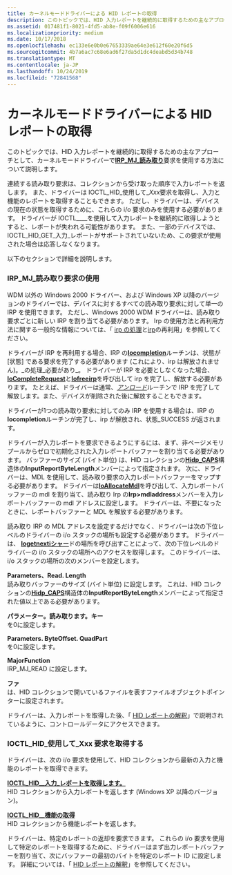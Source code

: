 ```yaml
---
title: カーネルモードドライバーによる HID レポートの取得
description: このトピックでは、HID 入力レポートを継続的に取得するための主なアプローチとして、カーネルモードドライバーで IRP_MJ_READ 要求を使用する方法について説明します。
ms.assetid: 017481f1-8021-4fd5-ab8e-f09f6006e616
ms.localizationpriority: medium
ms.date: 10/17/2018
ms.openlocfilehash: ec133e6e0b0e67653339ae64e3e612f60e20f6d5
ms.sourcegitcommit: 4b7a6ac7c68e6ad6f27da5d1dc4deabd5d34b748
ms.translationtype: MT
ms.contentlocale: ja-JP
ms.lasthandoff: 10/24/2019
ms.locfileid: "72841568"
---
```

# <a name="obtaining-hid-reports-by-kernel-mode-drivers"></a>カーネルモードドライバーによる HID レポートの取得


このトピックでは、HID 入力レポートを継続的に取得するための主なアプローチとして、カーネルモードドライバーで[**IRP\_MJ\_読み取り**](https://docs.microsoft.com/windows-hardware/drivers/kernel/irp-mj-read)要求を使用する方法について説明します。

連続する読み取り要求は、コレクションから受け取った順序で入力レポートを返します。 また、ドライバーは IOCTL\_HID\_使用して\_*Xxx*要求を取得し、入力と機能のレポートを取得することもできます。 ただし、ドライバーは、デバイスの現在の状態を取得するために、これらの i/o 要求のみを使用する必要があります。 ドライバーが IOCTL\_\_\_\_を使用して入力レポートを継続的に取得しようとすると、レポートが失われる可能性があります。 また、一部のデバイスでは、IOCTL\_HID\_GET\_入力\_レポートがサポートされていないため、この要求が使用された場合は応答しなくなります。

以下のセクションで詳細を説明します。

### <a href="" id="using-irp-ml-read-requests"></a>IRP\_MJ\_読み取り要求の使用

WDM 以外の Windows 2000 ドライバー、および Windows XP 以降のバージョンのドライバーでは、デバイスに対するすべての読み取り要求に対して単一の IRP を使用できます。 ただし、Windows 2000 WDM ドライバーは、読み取り要求ごとに新しい IRP を割り当てる必要があります。 Irp の使用方法と再利用方法に関する一般的な情報については、「 [irp の処理](https://docs.microsoft.com/windows-hardware/drivers/kernel/handling-irps)と[irp](https://docs.microsoft.com/windows-hardware/drivers/kernel/reusing-irps)の再利用」を参照してください。

ドライバーが IRP を再利用する場合、IRP の[**Iocompletion**](https://docs.microsoft.com/windows-hardware/drivers/ddi/wdm/nc-wdm-io_completion_routine)ルーチンは、状態が [状態] である要求を完了する必要があります (これにより、irp は解放されません)。\_の処理\_必要があり\_。 ドライバーが IRP を必要としなくなった場合、 [**IoCompleteRequest**](https://docs.microsoft.com/windows-hardware/drivers/ddi/wdm/nf-wdm-iocompleterequest)と[**Iofreeirp**](https://docs.microsoft.com/windows-hardware/drivers/ddi/wdm/nf-wdm-iofreeirp)を呼び出して irp を完了し、解放する必要があります。 たとえば、ドライバーは通常、[*アンロード*](https://docs.microsoft.com/windows-hardware/drivers/ddi/wdm/nc-wdm-driver_unload)ルーチンで IRP を完了して解放します。また、デバイスが削除された後に解放することもできます。

ドライバーが1つの読み取り要求に対してのみ IRP を使用する場合は、IRP の**Iocompletion**ルーチンが完了し、irp が解放され、状態\_SUCCESS が返されます。

ドライバーが入力レポートを要求できるようにするには、まず、非ページメモリプールからゼロで初期化された入力レポートバッファーを割り当てる必要があります。 バッファーのサイズ (バイト単位) は、HID コレクションの[**Hidp\_CAPS**](https://docs.microsoft.com/windows-hardware/drivers/ddi/hidpi/ns-hidpi-_hidp_caps)構造体の**InputReportByteLength**メンバーによって指定されます。 次に、ドライバーは、MDL を使用して、読み取り要求の入力レポートバッファーをマップする必要があります。 ドライバーは[**IoAllocateMdl**](https://docs.microsoft.com/windows-hardware/drivers/ddi/wdm/nf-wdm-ioallocatemdl)を呼び出して、入力レポートバッファーの mdl を割り当て、読み取り Irp の**Irp&gt;mdladdress**メンバーを入力レポートバッファーの mdl アドレスに設定します。 ドライバーは、不要になったときに、レポートバッファーと MDL を解放する必要があります。

読み取り IRP の MDL アドレスを設定するだけでなく、ドライバーは次の下位レベルのドライバーの i/o スタックの場所も設定する必要があります。 ドライバーは、 [**Iogetnextiシャー**](https://docs.microsoft.com/windows-hardware/drivers/ddi/wdm/nf-wdm-iogetnextirpstacklocation)ドの場所を呼び出すことによって、次の下位レベルのドライバーの i/o スタックの場所へのアクセスを取得します。 このドライバーは、i/o スタックの場所の次のメンバーを設定します。

<a href="" id="parameters-read-length"></a>**Parameters、Read. Length**  
読み取りバッファーのサイズ (バイト単位) に設定します。 これは、HID コレクションの[**Hidp\_CAPS**](https://docs.microsoft.com/windows-hardware/drivers/ddi/hidpi/ns-hidpi-_hidp_caps)構造体の**InputReportByteLength**メンバーによって指定された値以上である必要があります。

<a href="" id="parameters-read-key"></a>**パラメーター。読み取ります。キー**  
を0に設定します。

<a href="" id="parameters-read-byteoffset-quadpart"></a>**Parameters. ByteOffset. QuadPart**  
を0に設定します。

<a href="" id="majorfunction"></a>**MajorFunction**  
IRP\_MJ\_READ に設定します。

<a href="" id="fileobject"></a>**ファ**  
は、HID コレクションで開いているファイルを表すファイルオブジェクトポインターに設定されます。

ドライバーは、入力レポートを取得した後、「 [HID レポートの解釈](interpreting-hid-reports.md)」で説明されているように、コントロールデータにアクセスできます。

### <a href="" id="using-ioctl-hid-get-xxx-requests"></a>IOCTL\_HID\_使用して\_Xxx 要求を取得する

ドライバーは、次の i/o 要求を使用して、HID コレクションから最新の入力と機能のレポートを取得できます。

<a href="" id="ioctl-hid-get-input-report"></a>[**IOCTL\_HID\_\_入力\_レポートを取得します。** ](https://docs.microsoft.com/windows-hardware/drivers/ddi/hidclass/ni-hidclass-ioctl_hid_get_input_report)  
HID コレクションから入力レポートを返します (Windows XP 以降のバージョン)。

<a href="" id="ioctl-hid-get-feature"></a>[**IOCTL\_HID\_\_機能の取得**](https://docs.microsoft.com/windows-hardware/drivers/ddi/hidclass/ni-hidclass-ioctl_hid_get_feature)  
HID コレクションから機能レポートを返します。

ドライバーは、特定のレポートの返却を要求できます。 これらの i/o 要求を使用して特定のレポートを取得するために、ドライバーはまず出力レポートバッファーを割り当て、次にバッファーの最初のバイトを特定のレポート ID に設定します。 詳細については、「 [HID レポートの解釈](interpreting-hid-reports.md)」を参照してください。

 

 




